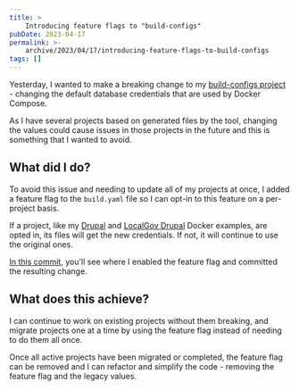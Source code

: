 ```yaml
---
title: >
    Introducing feature flags to "build-configs"
pubDate: 2023-04-17
permalink: >-
    archive/2023/04/17/introducing-feature-flags-to-build-configs
tags: []
---
```


Yesterday, I wanted to make a breaking change to my [build-configs project](https://www.oliverdavies.uk/archive/2023/03/04/why-i-built-a-tool-to-generate-configuration-files) - changing the default database credentials that are used by Docker Compose.

As I have several projects based on generated files by the tool, changing the values could cause issues in those projects in the future and this is something that I wanted to avoid.

## What did I do?

To avoid this issue and needing to update all of my projects at once, I added a feature flag to the `build.yaml` file so I can opt-in to this feature on a per-project basis.

If a project, like my [Drupal](https://github.com/opdavies/docker-example-drupal) and [LocalGov Drupal](https://github.com/opdavies/docker-example-drupal-localgov) Docker examples, are opted in, its files will get the new credentials. If not, it will continue to use the original ones.

[In this commit](https://github.com/opdavies/docker-example-drupal/commit/3f496168d5c32f9706970519023b431ee02c4b19), you'll see where I enabled the feature flag and committed the resulting change.

## What does this achieve?

I can continue to work on existing projects without them breaking, and migrate projects one at a time by using the feature flag instead of needing to do them all once.

Once all active projects have been migrated or completed, the feature flag can be removed and I can refactor and simplify the code - removing the feature flag and the legacy values.
